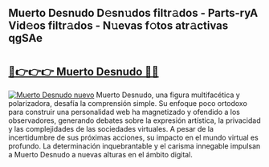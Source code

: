 ## Muerto Desnudo D𝚎sn𝚞dos filtr𝚊dos - Parts-ryA Vid𝚎os filtr𝚊dos - N𝚞evas f𝚘tos atr𝚊ctivas qgSAe

# <h2><a href="http://mb2fe0n.tromn.icu/?c=Muerto+Desnudo">🔗👉👉👉 Muerto Desnudo 🔗🔗</a></h2>

[![Muerto Desnudo nuevo](https://i.imgur.com/pEAQMta.gif)](http://mb2fe0n.tromn.icu/?c=Muerto+Desnudo)
Muerto Desnudo, una figura multifacética y polarizadora, desafía la comprensión simple. Su enfoque poco ortodoxo para construir una personalidad web ha magnetizado y ofendido a los observadores, generando debates sobre la expresión artística, la privacidad y las complejidades de las sociedades virtuales. A pesar de la incertidumbre de sus próximas acciones, su impacto en el mundo virtual es profundo. La determinación inquebrantable y el carisma innegable impulsan a Muerto Desnudo a nuevas alturas en el ámbito digital.
